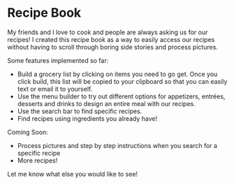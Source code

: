 # Recipe Book

My friends and I love to cook and people are always asking us for our recipes! 
I created this recipe book as a way to easily access our recipes without having to scroll through boring side stories and process pictures. 

Some features implemented so far:
  * Build a grocery list by clicking on items you need to go get. Once you click build, this list will be copied to your clipboard so that you can easily text or email it to yourself.
  * Use the menu builder to try out different options for appetizers, entrées, desserts and drinks to design an entire meal with our recipes.
  * Use the search bar to find specific recipes.
  * Find recipes using ingredients you already have!
 
Coming Soon:
  * Process pictures and step by step instructions when you search for a specific recipe
  * More recipes!
  
Let me know what else you would like to see!
